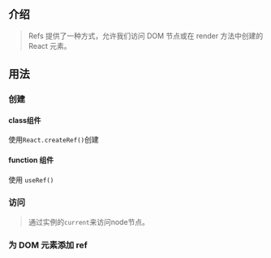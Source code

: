 ## 介绍
> Refs 提供了一种方式，允许我们访问 DOM 节点或在 render 方法中创建的 React 元素。

## 用法
### 创建

#### class组件

使用`React.createRef()`创建


#### function 组件

使用 `useRef()`


### 访问

> 通过实例的`current`来访问node节点。



### 为 DOM 元素添加 ref



